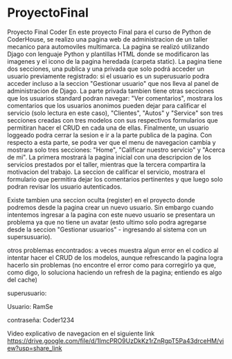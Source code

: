 # ProyectoFinal
Proyecto Final Coder
En este proyecto Final para el curso de Python de CoderHouse, se realizo una pagina web de administracion de un taller mecanico para automoviles multimarca. La pagina se realizó utilizando Djago con lenguaje Python y plantillas HTML donde se modificaron las imagenes y el icono de la pagina heredada (carpeta static).
La pagina tiene dos secciones, una publica y una privada que solo podrá acceder un usuario previamente registrado: si el usuario es un superusuario podra acceder incluso a la seccion "Gestionar usuario" que nos lleva al panel de administracion de Djago. La parte privada tambien tiene otras secciones que los usuarios standard podran navegar: "Ver comentarios", mostrara los comentarios que los usuarios anonimos pueden dejar para calificar el servicio (solo lectura en este caso), "Clientes", "Autos" y "Service" son tres secciones creadas con tres modelos con sus respectivos formularios que permitiran hacer el CRUD en cada una de ellas.
Finalmente, un usuario loggeado podra cerrar la sesion e ir a la parte publica de la pagina.
Con respecto a esta parte, se podra ver que el menu de navegacion cambia y mostrara solo tres secciones: "Home", "Calificar nuestro servicio" y "Acerca de mi". La primera mostrará la pagina inicial con una descripcion de los servicios prestados por el taller, mientras que la tercera compartira la motivacion del trabajo. La seccion de calificar el servicio, mostrara el formulario que permitira dejar los comentarios pertinentes y que luego solo podran revisar los usuario autenticados.

Existe tambien una seccion oculta (register) en el proyecto donde podremos desde la pagina crear un nuevo usuario. Sin embargo cuando intentemos ingresar a la pagina con este nuevo usuario se presentara un problema ya que no tiene un avatar (esto ultimo solo podra agregarse desde la seccion "Gestionar usuarios" - ingresando al sistema con un supersusuario).

otros problemas encontrados: a veces muestra algun error en el codico al intentar hacer el CRUD de los modelos, aunque refrescando la pagina logra hacerlo sin problemas (no encontre el error como para corregirlo ya que, como digo, lo soluciona haciendo un refresh de la pagina; entiendo es algo del cache)

superusuario:

Usuario: RamSe

contraseña: Coder1234

Video explicativo de navegacion en el siguiente link
https://drive.google.com/file/d/1ImcPRO9UzDkKz1rZnRgpT5Pa43drceHM/view?usp=share_link

